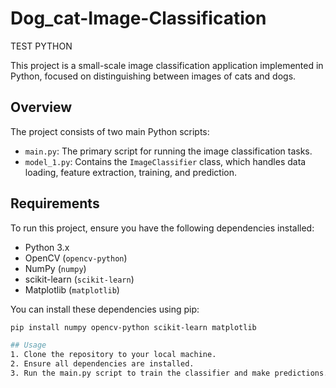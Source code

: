# Dog_cat-Image-Classification
TEST PYTHON

This project is a small-scale image classification application implemented in Python, focused on distinguishing between images of cats and dogs.

## Overview

The project consists of two main Python scripts:

- `main.py`: The primary script for running the image classification tasks.
- `model_1.py`: Contains the `ImageClassifier` class, which handles data loading, feature extraction, training, and prediction.

## Requirements

To run this project, ensure you have the following dependencies installed:

- Python 3.x
- OpenCV (`opencv-python`)
- NumPy (`numpy`)
- scikit-learn (`scikit-learn`)
- Matplotlib (`matplotlib`)

You can install these dependencies using pip:

```bash
pip install numpy opencv-python scikit-learn matplotlib

## Usage
1. Clone the repository to your local machine.
2. Ensure all dependencies are installed.
3. Run the main.py script to train the classifier and make predictions.

